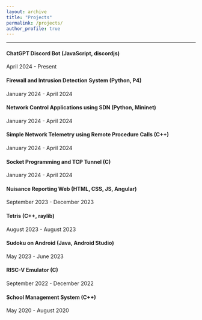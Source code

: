 ```yaml
---
layout: archive
title: "Projects"
permalink: /projects/
author_profile: true
---
```


____
#### ChatGPT Discord Bot (JavaScript, discordjs) 
April 2024 - Present

#### Firewall and Intrusion Detection System (Python, P4)
January 2024 - April 2024

#### Network Control Applications using SDN (Python, Mininet)
January 2024 - April 2024

#### Simple Network Telemetry using Remote Procedure Calls (C++)
January 2024 - April 2024

#### Socket Programming and TCP Tunnel (C)
January 2024 - April 2024

#### Nuisance Reporting Web (HTML, CSS, JS, Angular)
September 2023 - December 2023

#### Tetris (C++, raylib)
August 2023 - August 2023

#### Sudoku on Android (Java, Android Studio)
May 2023 - June 2023

#### RISC-V Emulator (C)
September 2022 - December 2022

#### School Management System (C++)
May 2020 - August 2020
